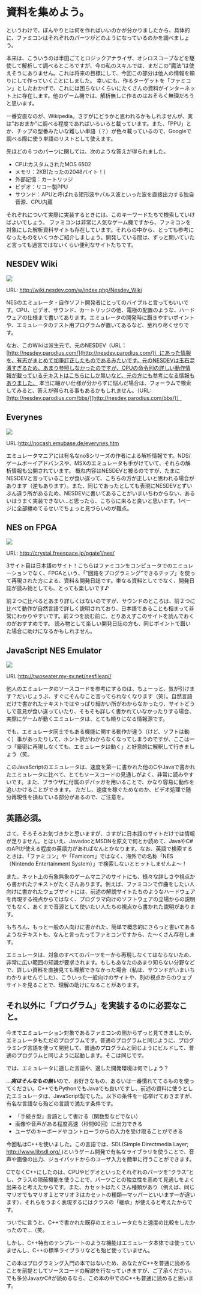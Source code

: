 # 資料を集めよう。

というわけで、ぼんやりとは何を作ればいいのかが分かりましたから、具体的に、ファミコンはそれぞれのパーツがどのようになっているのかを調べましょう。

本来は、こういうのは半田ごてとロジックアナライザ、オシロスコープなどを駆使して解析して調べるところですが、今の私のスキルでは、まだこの”魔法”は使えそうにありません。これは将来の目標にして、今回この部分は他人の情報を頼りにして作っていくことにしました。
幸いにも、作るターゲットを「ファミコン」としたおかげで、これには困らないくらいにたくさんの資料がインターネット上に存在します。他のゲーム機では、解析無しに作るのはおそらく無理だろうと思います。

一番安直なのが、Wikipedia。さすがにどうかと思われるかもしれませんが、実は”おおまか”に調べる程度であればいろいろと載っています。また、「PPU」とか、チップの型番みたいな難しい単語（？）が色々載っているので、Googleで調べる際に使う単語のリストとして使えます。

先ほどの６つのパーツに関しては、次のような答えが得られました。

- CPU:カスタムされたMOS 6502
- メモリ：2KB(たったの2048バイト！）
- 外部記憶：カートリッジ
- ビデオ：リコー製PPU
- サウンド：APUと呼ばれる矩形波やパルス波といった波を直接出力する独自音源、CPU内蔵

それぞれについて実際に実装するときには、このキーワードたちで検索していけばよいでしょう。
ファミコンは非常に人気なゲーム機ですから、ファミコンを対象にした解析資料サイトも存在しています。それらの中から、とっても参考になったものをいくつかご紹介しましょう。開発している間は、ずっと開いていたと言っても過言ではないくらい便利なサイトたちです。

## NESDEV Wiki

![](nesdev.png)

URL: http://wiki.nesdev.com/w/index.php/Nesdev_Wiki

NESのエミュレータ・自作ソフト開発者にとってのバイブルと言ってもいいです。CPU、ビデオ、サウンド、カートリッジの他、電極の配置のような、ハードウェアの仕様まで書いてあります。エミュレータの開発時に躓きやすいポイントや、エミュレータのテスト用プログラムが置いてあるなど、至れり尽くせりです。

なお、このWikiは派生元で、元のNESDEV（URL：[http://nesdev.parodius.com/](http://nesdev.parodius.com/)）にあった情報を、有志がまとめて加筆訂正したものであるみたいです。元のNESDEVは玉石混淆すぎるため、あまり参照しなかったのですが、CPUの命令別の詳しい動作情報が載っているテキストはこちらにしか無いなど、元の方にも参考になる情報もありました。
本当に細かい仕様が分からずに悩んだ場合は、フォーラムで検索してみると、答えが得られる事もあるかもしれません。（URL: [http://nesdev.parodius.com/bbs/](http://nesdev.parodius.com/bbs/)）

## Everynes

![](everynes.png)

URL:http://nocash.emubase.de/everynes.htm

エミュレータマニアには有名なno$シリーズの作者による解析情報です。NDS/ゲームボーイアドバンスや、MSXのエミュレータも手がけていて、それらの解析情報も公開されています。
概ね内容はNESDEVと被るのですが、たまにNESDEVと言っていることが食い違って、こちらの方が正しいと思われる場合があります（逆もあります）。また、同じであったとしても表現にNESDEVとずいぶん違う所があるため、NESDEVに書いてあることがいまいちわからない、あるいはうまく実装できない…と思ったら、こちらに来ると良いと思います。1ページに全部纏めてるせいでちょっと見づらいのが難点。

## NES on FPGA

![](nes_on_fpga.png)

URL: http://crystal.freespace.jp/pgate1/nes/

3サイト目は日本語のサイト！こちらはファミコンをコンピュータでのエミュレーションでなく、FPGAという、「”回路をプログラミング”できるチップ」を使って再現された方による、資料＆開発日誌です。単なる資料としてでなく、開発日誌が読み物としても、とっても楽しいです♪

前２つに比べるとあまり詳しくはないのですが、サウンドのところは、前２つに比べて動作が自然言語で詳しく説明されており、日本語であることも相まって非常にわかりやすいです。前２つを読む前に、とりあえずこのサイトを読んでおくのがおすすめです。
読み物として楽しい開発日誌の方も、同じポイントで躓いた場合に助けになるかもしれません。

## JavaScript NES Emulator

![](javascript_nes_emulator.png)

URL:http://twoseater.my-sv.net/nesfileapi/

他人のエミュレータのソースコードを参考にするのは、ちょーっと、気が引けます？だいじょうぶ、すぐにそんなこと言ってられなくなります（笑）。自然言語だけで書かれたテキストではやっぱり細かい所がわからなかったり、サイトどうしで意見が食い違っていたり、そもそも詳しく書かれていなかったりする場合、実際にゲームが動くエミュレータは、とても頼りになる情報源です。

でも、エミュレータ同士でもある機能に関する動作が違う（けど、ソフトは動く）事があったりして、ホント訳がわからなくなってしまうのですが、ここは一つ「厳密に再現しなくても、エミュレータは動く」と好意的に解釈して行きましょう（笑。

このJavaScriptのエミュレータは、速度を第一に書かれた他のCやJavaで書かれたエミュレータに比べて、とてもソースコードの見通しがよく、非常に読みやすいです。また、ブラウザに付属のデバッガを用いることで、かなり容易に動作を追いかけることができます。
ただし、速度を稼ぐためなのか、ビデオ処理で随分再現性を損ねている部分があるので、ご注意を。

## 英語必須。
さて、そろそろお気づきかと思いますが、さすがに日本語のサイトだけでは情報が足りません。とはいえ、JavadocとMSDNを原文で何とか読めて、JavaやC#のAPIが使える程度の英語力があればなんとかなります。なお、英語で検索するときは、「ファミコン」や「Famicom」ではなく、海外での名称「NES（Nintendo Entertainment System）」で検索しないとヒットしませんよ～！

また、ネット上の有象無象のゲームマニアのサイトにも、様々な詳しさや視点から書かれたテキストがたくさんあります。例えば、ファミコンで作曲をしたい人向けに書かれたウェブサイトには、前述の解説サイトたちのようなハードウェアを再現する視点からではなく、プログラマ向けのソフトウェアの立場からの説明でもなく、あくまで音源として使いたい人たちの視点から書かれた説明があります。

もちろん、もっと一般の人向けに書かれた、簡単で概念的にさらっと書いてあるようなテキストも、なんと言ったってファミコンですから、た～くさん存在します。

エミュレータは、対象のすべてのパーツを一から再現しなくてはならないため、非常に広い範囲の知識が要求されます。もしもあなたのあまり知らない分野などで、詳しい資料を直接見ても理解できなかった場合（私は、サウンドがいまいちわかりませんでした）、こういった一般向けのサイトや、別の視点からのウェブサイトを見ることで、理解の助けになることがあります。

## それ以外に「プログラム」を実装するのに必要なこと。

今までエミュレーション対象であるファミコンの側からずっと見てきましたが、エミュレータもただのプログラムです。普通のプログラムと同じように、プログラミング言語を使って開発して、普通のプログラムと同じようにビルドして、普通のプログラムと同じように起動します。そこは同じです。

では、エミュレータに適した言語や、適した開発環境は何でしょう？

…***実はそんなもの無い***ので、お好きなもの、あるいは一番慣れててるものを使ってください。C++でもPythonでもJavaでも良いですし、前述の資料に使うとしたエミュレータは、JavaScript製でした。以下の条件を一応挙げておきますが、有名な言語なら殆どの言語で満たす条件です。

 - 「手続き型」言語として書ける（関数型などでない）
 - 画像や音声がある程度高速（秒間60回）に出力できる
 - ユーザのキーボードやコントローラからの入力を受け取ることができる

今回私はC++を使いました。この言語では、SDL(Simple Directmedia Layer; [http://www.libsdl.org/ ](http://www.libsdl.org/))というゲーム開発で有名なライブラリを使うことで、音声や画像の出力、ジョイパッドからのユーザ入力を簡単に行うことができます。

CでなくC++にしたのは、CPUやビデオといったそれぞれのパーツを”クラス”とし、クラスの隠蔽機能を使うことで、パーツごとの独立性を高めて見通しをよく出来ると考えたからです。また、カセットはたくさん種類があり（例えば、同じマリオでもマリオ１とマリオ３はカセットの種類―マッパーといいます―が違います）、それらをうまく表現するにはクラスの「継承」が使えると考えたからです。

ついでに言うと、C++で書かれた既存のエミュレータたちと速度の比較をしたかったので…（笑。

しかし、C++特有のテンプレートのような機能はエミュレータ本体では使っていませんし、C++の標準ライブラリなども殆ど使っていません。

この本はプログラミング入門の本ではないため、あなたがC++を普通に読めることを前提としてソースコードの解説を行なっていきますが、ご了承ください。でも多分JavaかC#が読めるなら、この本の中でのC++も普通に読めると思います。
